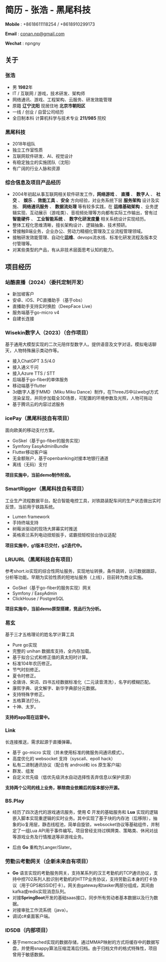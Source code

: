 # 简历 - 张浩 - 黑尾科技

**Mobile** : +8618611118254 / +8618910299173

**Email** : [conan.np@gmail.com](mailto:conan.np@gmail.com)

**Wechat** : npngny

## 关于

### 张浩

- 男  **1982**年
- IT / 互联网 / 游戏，技术研发、架构师
- 网络通讯、游戏、工程架构、云服务、研发效能管理
- 原籍 **辽宁沈阳**  现居住地 **北京市朝阳区**
- 一线 / 创业 / 自营公司经历
- 全日制本科 计算机科学与技术专业 **211/985** 院校

### 黑尾科技

- 2018年组队
- 独立工作室性质
- 互联网软件研发、AI、视觉设计
- 有稳定独立的实施团队（沈阳）
- 有广阔的行业人脉和资源

### 综合信息及项目产品经历

- 2004年初起从事互联网相关软件研发工作，**网络游戏** 、 **直播** 、 **数字人** 、 **社交** 、 **娱乐** 、**效能工具** 、**安全** 方向经验，对业务系统下层 **服务架构** 设计及实施、 **网络通讯服务** 、 **数据流处理** 等有较多实践，在 **运维基础架构** 、业务逻辑实现、互动展示（游戏类）、音视频处理等方向都有实际工作输出，曾有过 **智能硬件** 、 **工业智能系统** 、 **数字化研发度量** 相关系统设计实现经历。
- 整体工程化思维清晰，擅长架构设计、逻辑抽象、技术预研。
- 曾接触B端业务，企业办公、劳动力精细化管理及工业流程管理领域。
- 接触研发效能管理、自动化**运维**、devops流水线、标准化研发流程及版本交付管理等。
- 对某些类型的产品，有从非技术层面思考认知的能力。

## 项目经历

### 站酷直播（2024）（委托定制开发）

- 新加坡客户
- 安卓、iOS、PC直播助手（基于obs）
- 直播助手支持实时换脸（DeepFace Live）
- 服务端基于go-micro v4
- 自建长连接

### Wisekin数字人（2023）（合作项目）

基于通用大模型实现的二次元陪伴型数字人。提供语音及文字对话，模拟电话聊天，人物特殊展示类动作等。

- 接入ChatGPT 3.5/4.0
- 接入通义千问
- 接入Azure TTS / STT
- 后端基于go-fiber的单体服务
- 移动端基于flutter
- 3d数字人基于MMD（Miku Miku Dance）制作，在ThreeJS中以webgl方式渲染呈现，并同步加载全3D场景，可配置的环境参数及光照，人物可拖动
- 基于腾讯云的内容过滤服务

### icePay（黑尾科技自有项目）

面向欧美的移动支付方案。

- GoSkel（基于go-fiber的服务实现）
- Symfony EasyAdminBundle
- Flutter移动客户端
- 无金额账户，基于openbanking对接本地银行通道
- 离线（无码）支付

**项目实施中，当前demo制作阶段。**

### SmartRigger（黑尾科技自有项目）

工业生产流程数据平台。配合智能电控工具，对铁路装配车间的生产状态做出实时反馈，当前用于铁路系统。

- Lumen framework
- 手持终端支持
- 树莓派驱动的现场大屏幕实时推送
- 英格索兰系列电动扭矩扳手，诺霸扭矩校验台协议适配

**项目实施中，g1版本已交付，g2迭代中。**

### LRUURL（黑尾科技自有项目）

参考short.io实现的综合性网址服务，实现地址转换，条件跳转，访问数据跟踪，分析等功能。早期为实验性质的短地址服务（上线），目前转为商业实施。

- GoSkel（基于go-fiber的服务实现）网关
- Symfony / EasyAdmin
- ClickHouse / PostgreSQL

**项目实施中，当前demo原型搭建，竞品行为分析。**

### 易玄

基于三才五格理论的姓名学计算工具

- Pure go实现
- 完整的 unihan 数据库支持，全内存加载。
- 基于拟合公式和修正值的真太阳时计算。
- 标准104年农历修正。
- 节气时刻修正。
- 夏令时修正。
- 全唐诗、宋词、四书五经数据标准化（二元读音清洗），名字的模糊匹配。
- 康熙字典、说文解字、新华字典部分元数据。
- 支持特殊字修正。
- 五格算法打分。
- 十神、太岁。

**支持的app现在运营中。**

### Link

长连接推送，需求起源于直播弹幕。

- 基于 go-micro  实现（并未使用标准的微服务间通讯模式）。
- 高度优化的 websocket  支持（syscall、epoll hack）
- 私有二进制通讯协议（配合有 android和 ios  原生客户端）
- 群发、组发
- 自定义优先级（低优先级洪水自动选择性丢弃信息以保护资源）

**支持两个公司的线上业务，移除商业依赖后的版本部分开源。**

### BS.Play

- 经历了四次迭代的游戏通讯服务，使用 **C** 开发的基础服务和 **Lua** 实现的逻辑嵌入脚本实现重逻辑的实时业务。其中实现了基于块的内存池（后移除），抽象的io复用层，静态线程池，简单自旋锁，websocket协议等基础组件，并制定了一组Lua API用于事件编写。项目曾经支持过棋牌类、策略类、休闲对战等游戏业务及行情推送等非游戏业务。

- 后由 **Go** 重构为Langer/Slater。

### 劳勤云考勤网关（企新未来自有项目）

- **Go** 语言实现的考勤服务网关，支持某系列的汉王考勤机的TCP通讯协议，支持中控702系列人脸识别考勤机的HTTP业务协议，支持劳勤云本身的打卡协议（用于GPS和SSID打卡）。网关由gateway和tasker两部分组成，其间由kafka或redis实现消息队列。
- 对接**SpringBoot**开发的基础saas接口，同步所有劳动者基本数据以及行为数据。
- 对接审批工作流系统（java）。
- 调试c#桌面客户端。

### ID5DB（内部项目）

- 基于memcached实现的数据存储，通过MMAP映射的方式将缓存中的数据写盘，并使用snappy算法压缩混淆后归档。由于归档文件的格式特殊性，项目曾用于敏感数据。

